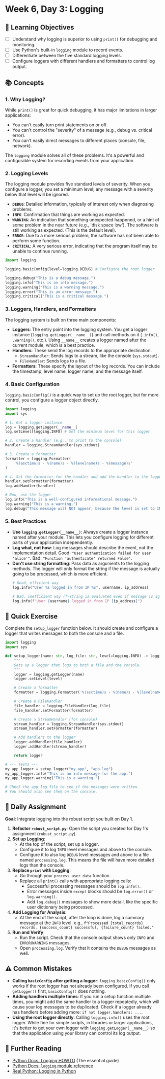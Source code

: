 # Week 6, Day 3: Logging

## 🎯 Learning Objectives
- [ ] Understand why logging is superior to using `print()` for debugging and monitoring.
- [ ] Use Python's built-in `logging` module to record events.
- [ ] Differentiate between the five standard logging levels.
- [ ] Configure loggers with different handlers and formatters to control log output.

## 📚 Concepts

### 1. Why Logging?
While `print()` is great for quick debugging, it has major limitations in larger applications:
- You can't easily turn print statements on or off.
- You can't control the "severity" of a message (e.g., debug vs. critical error).
- You can't easily direct messages to different places (console, file, network).

The `logging` module solves all of these problems. It's a powerful and configurable system for recording events from your application.

### 2. Logging Levels
The logging module provides five standard levels of severity. When you configure a logger, you set a minimum level; any message with a severity below that level will be ignored.

- **`DEBUG`**: Detailed information, typically of interest only when diagnosing problems.
- **`INFO`**: Confirmation that things are working as expected.
- **`WARNING`**: An indication that something unexpected happened, or a hint of some problem in the near future (e.g., 'disk space low'). The software is still working as expected. (This is the default level).
- **`ERROR`**: Due to a more serious problem, the software has not been able to perform some function.
- **`CRITICAL`**: A very serious error, indicating that the program itself may be unable to continue running.

```python
import logging

logging.basicConfig(level=logging.DEBUG) # Configure the root logger

logging.debug("This is a debug message.")
logging.info("This is an info message.")
logging.warning("This is a warning message.")
logging.error("This is an error message.")
logging.critical("This is a critical message.")
```

### 3. Loggers, Handlers, and Formatters
The logging system is built on three main components:
- **Loggers**: The entry point into the logging system. You get a logger instance (`logging.getLogger(__name__)`) and call methods on it (`.info()`, `.warning()`, etc.). Using `__name__` creates a logger named after the current module, which is a best practice.
- **Handlers**: These send the log records to the appropriate destination.
  - `StreamHandler`: Sends logs to a stream, like the console (`sys.stdout`).
  - `FileHandler`: Sends logs to a file.
- **Formatters**: These specify the layout of the log records. You can include the timestamp, level name, logger name, and the message itself.

### 4. Basic Configuration
`logging.basicConfig()` is a quick way to set up the root logger, but for more control, you configure a logger object directly.

```python
import logging
import sys

# 1. Get a logger instance
log = logging.getLogger(__name__)
log.setLevel(logging.INFO) # Set the minimum level for this logger

# 2. Create a handler (e.g., to print to the console)
handler = logging.StreamHandler(sys.stdout)

# 3. Create a formatter
formatter = logging.Formatter(
    '%(asctime)s - %(name)s - %(levelname)s - %(message)s'
)

# 4. Set the formatter for the handler and add the handler to the logger
handler.setFormatter(formatter)
log.addHandler(handler)

# Now, use the logger
log.info("This is a well-configured informational message.")
log.warning("This is a warning.")
log.debug("This message will NOT appear, because the level is set to INFO.")
```

### 5. Best Practices
- **Use `logging.getLogger(__name__)`**: Always create a logger instance named after your module. This lets you configure logging for different parts of your application independently.
- **Log what, not how**: Log messages should describe the event, not the implementation detail. Good: `"User authentication failed for user 'alice'"`. Bad: `"Function 'authenticate' returned False"`.
- **Don't use string formatting**: Pass data as arguments to the logging methods. The logger will only format the string if the message is actually going to be processed, which is more efficient.
  ```python
  # Good, efficient way
  log.info("User %s logged in from IP %s", username, ip_address)

  # Bad, inefficient way (f-string is evaluated even if message is ignored)
  log.info(f"User {username} logged in from IP {ip_address}")
  ```

## 🔹 Quick Exercise

Complete the `setup_logger` function below. It should create and configure a logger that writes messages to both the console and a file.

```python
import logging
import sys

def setup_logger(name: str, log_file: str, level=logging.INFO) -> logging.Logger:
    """
    Sets up a logger that logs to both a file and the console.
    """
    logger = logging.getLogger(name)
    logger.setLevel(level)

    # Create a formatter
    formatter = logging.Formatter('%(asctime)s - %(name)s - %(levelname)s - %(message)s')

    # Create a FileHandler
    file_handler = logging.FileHandler(log_file)
    file_handler.setFormatter(formatter)

    # Create a StreamHandler (for console)
    stream_handler = logging.StreamHandler(sys.stdout)
    stream_handler.setFormatter(formatter)

    # Add handlers to the logger
    logger.addHandler(file_handler)
    logger.addHandler(stream_handler)

    return logger

# --- Tests ---
my_app_logger = setup_logger("my_app", "app.log")
my_app_logger.info("This is an info message for the app.")
my_app_logger.warning("This is a warning.")

# Check the app.log file to see if the messages were written.
# You should also see them on the console.
```

## 📝 Daily Assignment
**Goal**: Integrate logging into the robust script you built on Day 1.

1.  **Refactor `robust_script.py`**: Open the script you created for Day 1's assignment (`robust_script.py`).
2.  **Set up Logging**:
    - At the top of the script, set up a logger.
    - Configure it to log `INFO` level messages and above to the console.
    - Configure it to also log `DEBUG` level messages and above to a file named `processing.log`. This means the file will have more detailed logs than the console.
3.  **Replace `print` with Logging**:
    - Go through your `process_user_data` function.
    - Replace all `print()` calls with appropriate logging calls:
        - Successful processing messages should be `log.info()`.
        - Error messages inside `except` blocks should be `log.error()` or `log.warning()`.
        - Add `log.debug()` messages to show more detail, like the specific user dictionary being processed.
4.  **Add Logging for Analysis**:
    - At the end of the script, after the loop is done, log a summary message at the `INFO` level. e.g., `f"Processed {total_records} records. {success_count} successful, {failure_count} failed."`
5.  **Run and Verify**:
    - Run the script. Check that the console output shows only `INFO` and `ERROR`/`WARNING` messages.
    - Open `processing.log`. Verify that it contains the `DEBUG` messages as well.

## ⚠️ Common Mistakes
- **Calling `basicConfig` after getting a logger**: `logging.basicConfig()` only works if the root logger has not already been configured. If you call `getLogger()` first, `basicConfig()` does nothing.
- **Adding handlers multiple times**: If you run a setup function multiple times, you might add the same handler to a logger repeatedly, which will cause your log messages to be duplicated. Check if a logger already has handlers before adding more: `if not logger.handlers: ...`.
- **Using the root logger directly**: Calling `logging.info()` uses the root logger. While fine for simple scripts, in libraries or larger applications, it's better to get your own logger with `logging.getLogger(__name__)` so that the application using your library can control its log output.

## 📖 Further Reading
- [Python Docs: Logging HOWTO](https://docs.python.org/3/howto/logging.html) (The essential guide)
- [Python Docs: `logging` module reference](https://docs.python.org/3/library/logging.html)
- [Real Python: Logging in Python](https://realpython.com/python-logging/)
